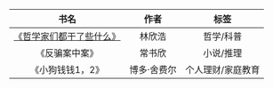 书名|作者|标签
|:--:|:--:|:--:|
[《哲学家们都干了些什么》](https://github.com/wangyuchaogeek/ReadingNotes/tree/master/哲学家们都干了些什么)|林欣浩|哲学/科普
《反骗案中案》|常书欣|小说/推理
《小狗钱钱1，2》|博多·舍费尔|个人理财/家庭教育
